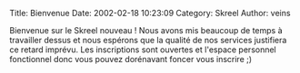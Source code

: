 Title: Bienvenue
Date: 2002-02-18 10:23:09
Category: Skreel
Author: veins

Bienvenue sur le Skreel nouveau !
Nous avons mis beaucoup de temps à travailler dessus et nous espérons que la qualité de nos services justifiera ce retard imprévu. Les inscriptions sont ouvertes et l'espace personnel fonctionnel donc vous pouvez dorénavant foncer vous inscrire ;)
